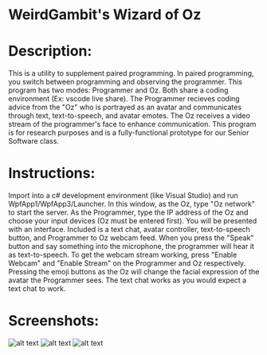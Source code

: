 # WeirdGambit's Wizard of Oz 

# Description:

  This is a utility to supplement paired programming. In paired programming, you switch between programming and observing the programmer. This program has two modes: Programmer and Oz. Both share a coding environment (Ex: vscode live share). The Programmer recieves coding advice from the "Oz" who is portrayed as an avatar and communicates through text, text-to-speech, and avatar emotes. The Oz receives a video stream of the programmer's face to enhance communication. This program is for research purposes and is a fully-functional prototype for our Senior Software class.

# Instructions:

  Import into a c# development environment (like Visual Studio) and run WpfApp1/WpfApp3/Launcher. In this window, as the Oz, type "Oz network" to start the server. As the Programmer, type the IP address of the Oz and choose your input devices (Oz must be entered first). You will be presented with an interface. 
  Included is a text chat, avatar controller, text-to-speech button, and Programmer to Oz webcam feed. When you press the "Speak" button and say something into the microphone, the programmer will hear it as text-to-speech. To get the webcam stream working, press "Enable Webcam" and "Enable Stream" on the Programmer and Oz respectively. Pressing the emoji buttons as the Oz will change the facial expression of the avatar the Programmer sees. The text chat works as you would expect a text chat to work.

# Screenshots:

![alt text](https://imgur.com/eZoSLA6.png)
![alt text](https://imgur.com/ZGf8Klp.png)
![alt text](https://imgur.com/UQwaRA5.png)
